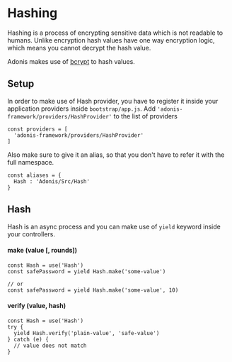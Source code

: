 # Hashing

Hashing is a process of encrypting sensitive data which is not readable to humans. Unlike encryption hash values have one way encryption logic, which means you cannot decrypt the hash value.

Adonis makes use of [bcrypt](https://en.wikipedia.org/wiki/Bcrypt) to hash values.

## Setup

In order to make use of Hash provider, you have to register it inside your application providers inside `bootstrap/app.js`. Add `'adonis-framework/providers/HashProvider'` to the list of providers

```javascript,line-numbers
const providers = [
  'adonis-framework/providers/HashProvider'
]
```

Also make sure to give it an alias, so that you don't have to refer it with the full namespace.

```javascript,line-numbers
const aliases = {
  Hash : 'Adonis/Src/Hash'
}
```

## Hash
Hash is an async process and you can make use of `yield` keyword inside your controllers.

#### make <span>(value [, rounds])</span>

```javascript,line-numbers
const Hash = use('Hash')
const safePassword = yield Hash.make('some-value')

// or
const safePassword = yield Hash.make('some-value', 10)
```

#### verify <span>(value, hash)</span>

```javascript,line-numbers
const Hash = use('Hash')
try {
  yield Hash.verify('plain-value', 'safe-value')
} catch (e) {
  // value does not match
}
```
